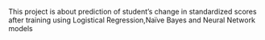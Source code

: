 This project is about prediction of student’s change in standardized scores after training using Logistical Regression,Naïve Bayes and Neural Network models
